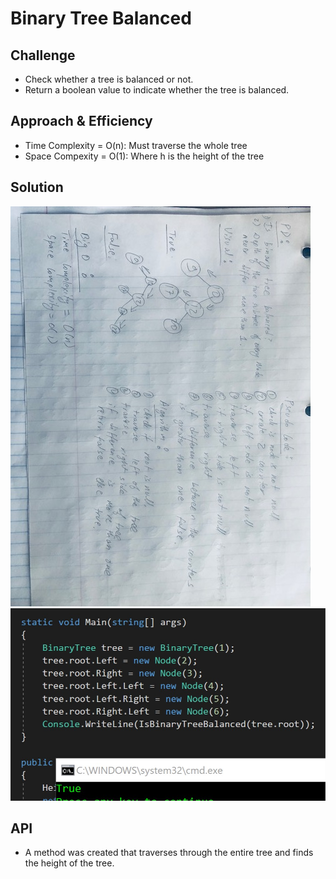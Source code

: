 # Binary Tree Balanced


## Challenge
* Check whether a tree is balanced or not. 
* Return a boolean value to indicate whether the tree is balanced. 


## Approach & Efficiency
* Time Complexity = O(n): Must traverse the whole tree
* Space Compexity = O(1): Where h is the height of the tree

## Solution
![Binary Tree Balanced](/Assets/BinaryTreeBalanced1.jpg)
![BinaryTreeBalanced](/Assets/BinaryTreeBalanced.jpg)


## API
* A method was created that traverses through the entire tree and finds the height of the tree. 
